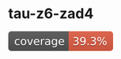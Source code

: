 # tau-z6-zad4

![](https://raw.githubusercontent.com/s20498/tau-z6-zad4/master/.github/badges/jacoco.svg)

